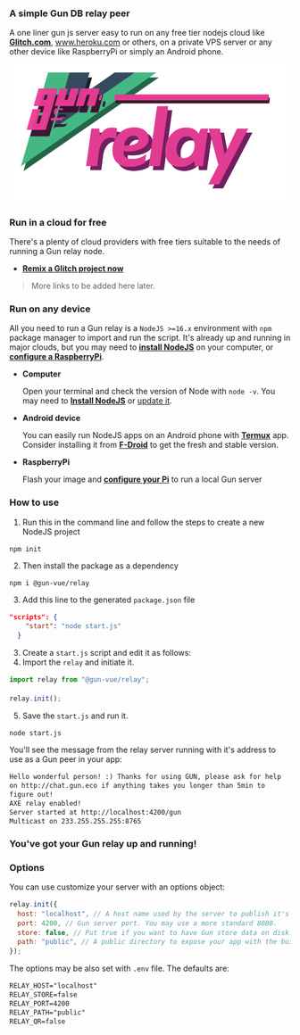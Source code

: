 ### A simple Gun DB relay peer

A one liner gun js server easy to run on any free tier nodejs cloud like **[Glitch.com](https://glitch.com/~etogun)**, www.heroku.com or others, on a private VPS server or any other device like RaspberryPi or simply an Android phone.

![@gun-vue logo](https://raw.githubusercontent.com/DeFUCC/gun-vue/master/app/public/media/svg/relay.svg)

### Run in a cloud for free

There's a plenty of cloud providers with free tiers suitable to the needs of running a Gun relay node.

- **[Remix a Glitch project now](https://glitch.com/~etogun)**

> More links to be added here later.

### Run on any device

All you need to run a Gun relay is a `NodeJS >=16.x` environment with `npm` package manager to import and run the script. It's already up and running in major clouds, but you may need to **[install NodeJS](https://nodejs.org/en/)** on your computer, or **[configure a RaspberryPi](https://dev.to/bogdaaamn/run-your-nodejs-application-on-a-headless-raspberry-pi-4jnn)**.

- **Computer**

  Open your terminal and check the version of Node with `node -v`. You may need to **[Install NodeJS](https://nodejs.org/en/)** or [update it](https://github.com/nvm-sh/nvm).

- **Android device**

  You can easily run NodeJS apps on an Android phone with **[Termux](https://f-droid.org/en/packages/com.termux/)** app. Consider installing it from **[F-Droid](https://f-droid.org)** to get the fresh and stable version.

- **RaspberryPi**

  Flash your image and **[configure your Pi](https://dev.to/bogdaaamn/run-your-nodejs-application-on-a-headless-raspberry-pi-4jnn)** to run a local Gun server

### How to use

1. Run this in the command line and follow the steps to create a new NodeJS project

```shell
npm init
```

2. Then install the package as a dependency

```shell
npm i @gun-vue/relay
```

3. Add this line to the generated `package.json` file

```json
"scripts": {
    "start": "node start.js"
  }
```

3. Create a `start.js` script and edit it as follows:
4. Import the `relay` and initiate it.

```js
import relay from "@gun-vue/relay";

relay.init();
```

5. Save the `start.js` and run it.

```shell
node start.js
```

You'll see the message from the relay server running with it's address to use as a Gun peer in your app:

```
Hello wonderful person! :) Thanks for using GUN, please ask for help on http://chat.gun.eco if anything takes you longer than 5min to figure out!
AXE relay enabled!
Server started at http://localhost:4200/gun
Multicast on 233.255.255.255:8765
```

### You've got your Gun relay up and running!

### Options

You can use customize your server with an options object:

```js
relay.init({
  host: "localhost", // A host name used by the server to publish it's state to the graph. Set your peer URL without a protocol, like  'relay.some-site.com'
  port: 4200, // Gun server port. You may use a more standard 8080.
  store: false, // Put true if you want to have Gun store data on disk.
  path: "public", // A public directory to expose your app with the build in express server. Insert a path like '../app/dist'
});
```

The options may be also set with `.env` file. The defaults are:

```
RELAY_HOST="localhost"
RELAY_STORE=false
RELAY_PORT=4200
RELAY_PATH="public"
RELAY_QR=false
```
